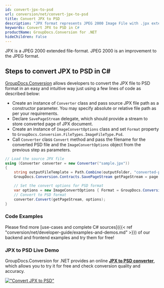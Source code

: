 ```yaml
---
id: convert-jpx-to-psd
url: conversion/net/convert-jpx-to-psd
title: Convert JPX to PSD
description: "JPX format represents JPEG 2000 Image File with .jpx extension. Learn how to convert JPX to PSD file programmatically in C# language using GroupDocs.Conversion for .NET library."
keywords: Convert JPX to PSD in C#
productName: GroupDocs.Conversion for .NET
hideChildren: False
---
```


JPX is a JPEG 2000 extended file-format. JPEG 2000 is an improvement to the JPEG format.

## Steps to convert JPX to PSD in C#

[GroupDocs.Conversion](https://products.groupdocs.com/conversion/net) allows developers to convert the JPX file to PSD format in an easy and intuitive way just using a few lines of code as described below:

* Create an instance of `Converter` class and pass source JPX file path as a constructor parameter. You may specify absolute or relative file path as per your requirements. 
* Declare `SavePageStream` delegate, which should provide a stream to store converted page of JPX document.
* Create an instance of `ImageConvertOptions` class and set `Format` property to `GroupDocs.Conversion.FileTypes.ImageFileType.Psd`.
* Call `Converter` class `Convert` method and pass the filename for the converted PSD file and the `ImageConvertOptions` object from the previous step as parameters.

```csharp
// Load the source JPX file
using (Converter converter = new Converter("sample.jpx"))
{
    string outputFileTemplate = Path.Combine(outputFolder, "converted-page-{0}.psd");
    GroupDocs.Conversion.Contracts.SavePageStream getPageStream = page => new FileStream(string.Format(outputFileTemplate, page), FileMode.Create);

    // Set the convert options for PSD format
    var options = new ImageConvertOptions { Format = GroupDocs.Conversion.FileTypes.ImageFileType.Psd };   
    // Convert to PSD format
    converter.Convert(getPageStream, options);
}
```

### Code Examples

Please find more [use-cases and complete C# sources]({{< ref "conversion/net/developer-guide/examples-and-demos.md" >}}) of our backend and frontend examples and try them for free!

### JPX to PSD Live Demo

GroupDocs.Conversion for .NET provides an online [**JPX to PSD converter**](https://products.groupdocs.app/conversion/jpx-to-psd), which allows you to try it for free and check conversion quality and accuracy.

[!["Convert JPX to PSD"](conversion/net/images/convert-to-psd/convert-jpx-to-psd.png)](https://products.groupdocs.app/conversion/jpx-to-psd)